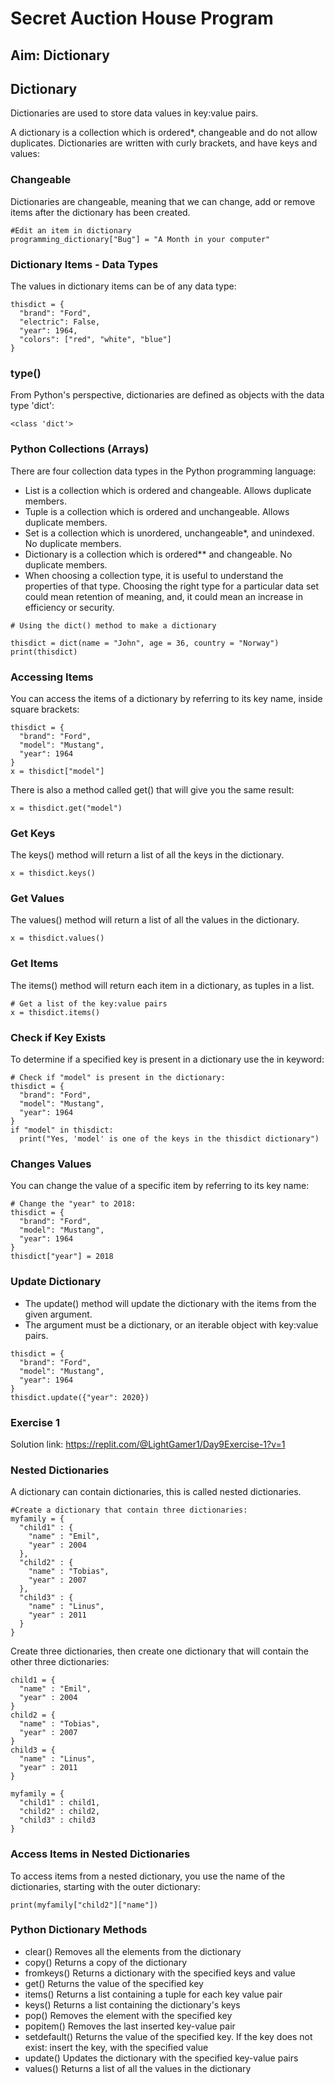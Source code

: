 # Secret Auction House Program
## Aim: Dictionary

## Dictionary
Dictionaries are used to store data values in key:value pairs.

A dictionary is a collection which is ordered*, changeable and do not allow duplicates.
Dictionaries are written with curly brackets, and have keys and values:

### Changeable
Dictionaries are changeable, meaning that we can change, add or remove items after the dictionary has been created.
```
#Edit an item in dictionary
programming_dictionary["Bug"] = "A Month in your computer"

```

### Dictionary Items - Data Types
The values in dictionary items can be of any data type:
```
thisdict = {
  "brand": "Ford",
  "electric": False,
  "year": 1964,
  "colors": ["red", "white", "blue"]
}
```

### type()
From Python's perspective, dictionaries are defined as objects with the data type 'dict':
```
<class 'dict'>
```

### Python Collections (Arrays)
There are four collection data types in the Python programming language:

- List is a collection which is ordered and changeable. Allows duplicate members.
- Tuple is a collection which is ordered and unchangeable. Allows duplicate members.
- Set is a collection which is unordered, unchangeable*, and unindexed. No duplicate members.
- Dictionary is a collection which is ordered** and changeable. No duplicate members.
- When choosing a collection type, it is useful to understand the properties of that type. Choosing the right type for a particular data set could mean retention of meaning, and, it could mean an increase in efficiency or security.
```
# Using the dict() method to make a dictionary

thisdict = dict(name = "John", age = 36, country = "Norway")
print(thisdict)
```
### Accessing Items
You can access the items of a dictionary by referring to its key name, inside square brackets:
```
thisdict = {
  "brand": "Ford",
  "model": "Mustang",
  "year": 1964
}
x = thisdict["model"]
```
There is also a method called get() that will give you the same result:
```
x = thisdict.get("model")
```

### Get Keys
The keys() method will return a list of all the keys in the dictionary.
```
x = thisdict.keys()
```

### Get Values
The values() method will return a list of all the values in the dictionary.
```
x = thisdict.values()
```

### Get Items
The items() method will return each item in a dictionary, as tuples in a list.
```
# Get a list of the key:value pairs
x = thisdict.items()
```

### Check if Key Exists
To determine if a specified key is present in a dictionary use the in keyword:
```
# Check if "model" is present in the dictionary:
thisdict = {
  "brand": "Ford",
  "model": "Mustang",
  "year": 1964
}
if "model" in thisdict:
  print("Yes, 'model' is one of the keys in the thisdict dictionary")
```

### Changes Values
You can change the value of a specific item by referring to its key name:
```
# Change the "year" to 2018:
thisdict = {
  "brand": "Ford",
  "model": "Mustang",
  "year": 1964
}
thisdict["year"] = 2018
```

### Update Dictionary
- The update() method will update the dictionary with the items from the given argument.
- The argument must be a dictionary, or an iterable object with key:value pairs.
```
thisdict = {
  "brand": "Ford",
  "model": "Mustang",
  "year": 1964
}
thisdict.update({"year": 2020})
```

### Exercise 1
Solution link: https://replit.com/@LightGamer1/Day9Exercise-1?v=1

### Nested Dictionaries
A dictionary can contain dictionaries, this is called nested dictionaries.
```
#Create a dictionary that contain three dictionaries:
myfamily = {
  "child1" : {
    "name" : "Emil",
    "year" : 2004
  },
  "child2" : {
    "name" : "Tobias",
    "year" : 2007
  },
  "child3" : {
    "name" : "Linus",
    "year" : 2011
  }
}
```
Create three dictionaries, then create one dictionary that will contain the other three dictionaries:
```
child1 = {
  "name" : "Emil",
  "year" : 2004
}
child2 = {
  "name" : "Tobias",
  "year" : 2007
}
child3 = {
  "name" : "Linus",
  "year" : 2011
}

myfamily = {
  "child1" : child1,
  "child2" : child2,
  "child3" : child3
}
```

### Access Items in Nested Dictionaries
To access items from a nested dictionary, you use the name of the dictionaries, starting with the outer dictionary:

```
print(myfamily["child2"]["name"])
```

### Python Dictionary Methods
- clear()	Removes all the elements from the dictionary
- copy()	Returns a copy of the dictionary
- fromkeys()	Returns a dictionary with the specified keys and value
- get()	Returns the value of the specified key
- items()	Returns a list containing a tuple for each key value pair
- keys()	Returns a list containing the dictionary's keys
- pop()	Removes the element with the specified key
- popitem()	Removes the last inserted key-value pair
- setdefault()	Returns the value of the specified key. If the key does not exist: insert the key, with the specified value
- update()	Updates the dictionary with the specified key-value pairs
- values()	Returns a list of all the values in the dictionary

